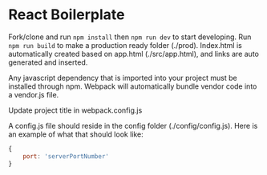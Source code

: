# React Boilerplate

Fork/clone and run ```npm install``` then ```npm run dev``` to start developing. Run
```npm run build``` to make a production ready folder (./prod). Index.html is automatically
created based on app.html (./src/app.html), and links are auto generated and inserted.

Any javascript dependency that is imported into your project must be installed through npm. Webpack will automatically
bundle vendor code into a vendor.js file.

Update project title in webpack.config.js 

A config.js file should reside in the config folder (./config/config.js). 
Here is an example of what that should look like:

```javascript
{
    port: 'serverPortNumber'
}
```